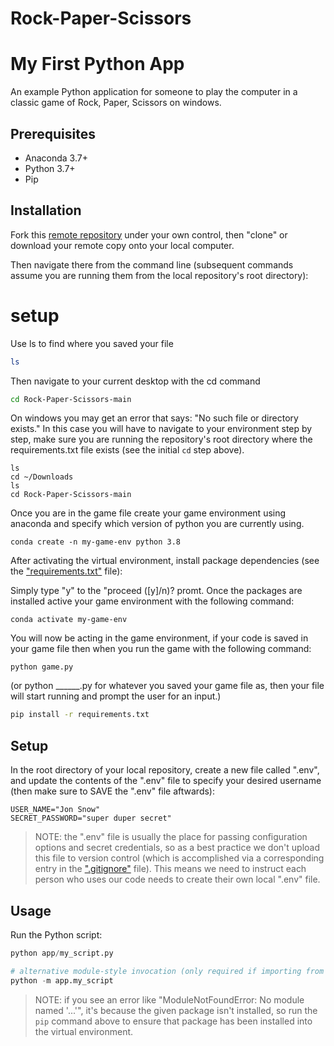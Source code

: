 # Rock-Paper-Scissors
# My First Python App

An example Python application for someone to play the computer in a classic game of Rock, Paper, Scissors on windows.

## Prerequisites

  + Anaconda 3.7+
  + Python 3.7+
  + Pip

## Installation

Fork this [remote repository](https://github.com/Justin-Taliaferro/Rock-Paper-Scissors.git) under your own control, then "clone" or download your remote copy onto your local computer.

Then navigate there from the command line (subsequent commands assume you are running them from the local repository's root directory):

# setup

Use ls to find where you saved your file

```sh
ls
```

Then navigate to your current desktop with the cd command 

```sh
cd Rock-Paper-Scissors-main
``` 

On windows you may get an error that says: "No such file or directory exists." In this case you will have to navigate to your environment step by step, make sure you are running the repository's root directory where the requirements.txt file exists (see the initial `cd` step above).

```
ls
cd ~/Downloads
ls
cd Rock-Paper-Scissors-main
```

Once you are in the game file create your game environment using anaconda and specify which version of python you are currently using.

```
conda create -n my-game-env python 3.8
```
After activating the virtual environment, install package dependencies (see the ["requirements.txt"](/requirements.txt) file):

Simply type "y" to the "proceed ([y]/n)? promt. Once the packages are installed active your game environment with the following command:

```
conda activate my-game-env
```

You will now be acting in the game environment, if your code is saved in your game file then when you run the game with the following command:

```
python game.py
```
(or python ______.py for whatever you saved your game file as, then your file will start running and prompt the user for an input.)







```sh
pip install -r requirements.txt
```

## Setup

In the root directory of your local repository, create a new file called ".env", and update the contents of the ".env" file to specify your desired username (then make sure to SAVE the ".env" file aftwards):

    USER_NAME="Jon Snow"
    SECRET_PASSWORD="super duper secret"

> NOTE: the ".env" file is usually the place for passing configuration options and secret credentials, so as a best practice we don't upload this file to version control (which is accomplished via a corresponding entry in the [".gitignore"](/.gitignore) file). This means we need to instruct each person who uses our code needs to create their own local ".env" file.

## Usage

Run the Python script:

```py
python app/my_script.py

# alternative module-style invocation (only required if importing from one file to another):
python -m app.my_script
```

> NOTE: if you see an error like "ModuleNotFoundError: No module named '...'", it's because the given package isn't installed, so run the `pip` command above to ensure that package has been installed into the virtual environment.
